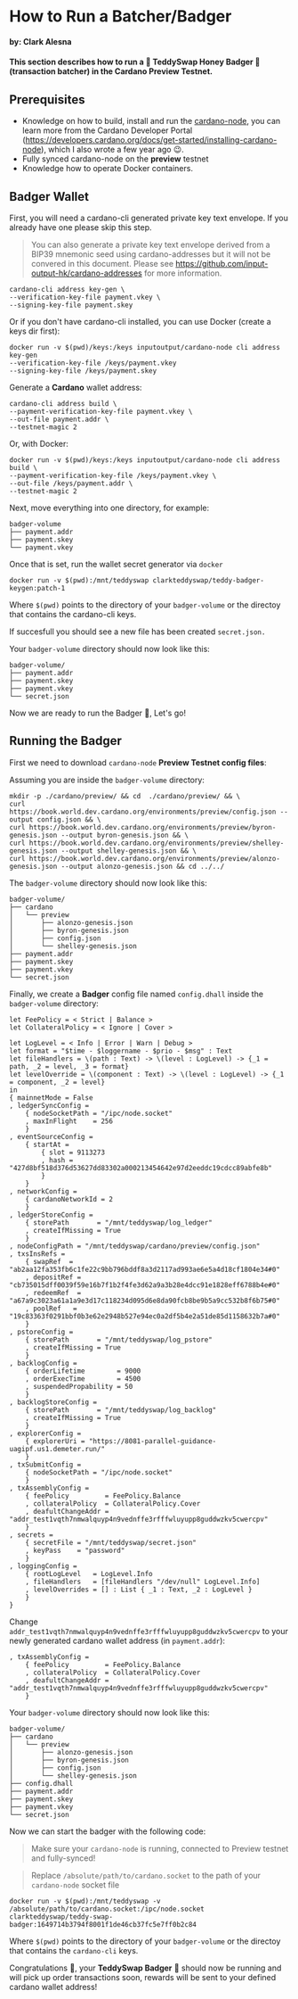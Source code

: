 # How to Run a Batcher/Badger
#### by: Clark Alesna
#### This section describes how to run a 🧸 TeddySwap Honey Badger 🦡 (transaction batcher) in the Cardano Preview Testnet.

## Prerequisites

- Knowledge on how to build, install and run the [cardano-node](https://github.com/input-output-hk/cardano-node), you can learn more from the Cardano Developer Portal (https://developers.cardano.org/docs/get-started/installing-cardano-node), which I also wrote a few year ago 😉.
- Fully synced cardano-node on the **preview** testnet
- Knowledge how to operate Docker containers.

## Badger Wallet

First, you will need a cardano-cli generated private key text envelope. If you already have one please skip this step.

> You can also generate a private key text envelope derived from a BIP39 mnemonic seed using cardano-addresses but it will not be convered in this document. Please see https://github.com/input-output-hk/cardano-addresses for more information.

```
cardano-cli address key-gen \
--verification-key-file payment.vkey \
--signing-key-file payment.skey
```

Or if you don't have cardano-cli installed, you can use Docker (create a keys dir first):

```
docker run -v $(pwd)/keys:/keys inputoutput/cardano-node cli address key-gen
--verification-key-file /keys/payment.vkey
--signing-key-file /keys/payment.skey
```

Generate a **Cardano** wallet address:

```
cardano-cli address build \
--payment-verification-key-file payment.vkey \
--out-file payment.addr \
--testnet-magic 2
```

Or, with Docker: 

```
docker run -v $(pwd)/keys:/keys inputoutput/cardano-node cli address build \
--payment-verification-key-file /keys/payment.vkey \
--out-file /keys/payment.addr \
--testnet-magic 2
```

Next, move everything into one directory, for example:

```
badger-volume
├── payment.addr
├── payment.skey
└── payment.vkey
```

Once that is set, run the wallet secret generator via `docker`

```
docker run -v $(pwd):/mnt/teddyswap clarkteddyswap/teddy-badger-keygen:patch-1
```

Where `$(pwd)` points to the directory of your `badger-volume` or the directoy that contains the cardano-cli keys.

If succesfull you should see a new file has been created `secret.json.`

Your `badger-volume` directory should now look like this:

```
badger-volume/
├── payment.addr
├── payment.skey
├── payment.vkey
└── secret.json
```

Now we are ready to run the Badger 🦡, Let's go!

## Running the Badger

First we need to download `cardano-node` **Preview Testnet config files**:

Assuming you are inside the `badger-volume` directory:

```
mkdir -p ./cardano/preview/ && cd  ./cardano/preview/ && \
curl https://book.world.dev.cardano.org/environments/preview/config.json --output config.json && \
curl https://book.world.dev.cardano.org/environments/preview/byron-genesis.json --output byron-genesis.json && \
curl https://book.world.dev.cardano.org/environments/preview/shelley-genesis.json --output shelley-genesis.json && \
curl https://book.world.dev.cardano.org/environments/preview/alonzo-genesis.json --output alonzo-genesis.json && cd ../../
```

The `badger-volume` directory should now look like this:

```
badger-volume/
├── cardano
│   └── preview
│       ├── alonzo-genesis.json
│       ├── byron-genesis.json
│       ├── config.json
│       └── shelley-genesis.json
├── payment.addr
├── payment.skey
├── payment.vkey
└── secret.json
```

Finally, we create a **Badger** config file named `config.dhall` inside the `badger-volume` directory:

```
let FeePolicy = < Strict | Balance >
let CollateralPolicy = < Ignore | Cover >

let LogLevel = < Info | Error | Warn | Debug >
let format = "$time - $loggername - $prio - $msg" : Text
let fileHandlers = \(path : Text) -> \(level : LogLevel) -> {_1 = path, _2 = level, _3 = format}
let levelOverride = \(component : Text) -> \(level : LogLevel) -> {_1 = component, _2 = level}
in
{ mainnetMode = False
, ledgerSyncConfig =
    { nodeSocketPath = "/ipc/node.socket"
    , maxInFlight    = 256
    }
, eventSourceConfig =
    { startAt =
        { slot = 9113273
        , hash = "427d8bf518d376d53627dd83302a000213454642e97d2eeddc19cdcc89abfe8b"
        }
    }
, networkConfig =
    { cardanoNetworkId = 2
    }
, ledgerStoreConfig =
    { storePath       = "/mnt/teddyswap/log_ledger"
    , createIfMissing = True
    }
, nodeConfigPath = "/mnt/teddyswap/cardano/preview/config.json"
, txsInsRefs = 
    { swapRef  = "ab2aa12fa353fb6c1fe22c9bb796bddf8a3d2117ad993ae6e5a4d18cf1804e34#0"
    , depositRef = "cb735015dff0039f59e16b7f1b2f4fe3d62a9a3b28e4dcc91e1828eff6788b4e#0"
    , redeemRef  = "a67a9c3023a61a1a9e3d17c118234d095d6e8da90fcb8be9b5a9cc532b8f6b75#0"
    , poolRef   = "19c83363f0291bbf0b3e62e2948b527e94ec0a2df5b4e2a51de85d1158632b7a#0"
    }
, pstoreConfig =
    { storePath       = "/mnt/teddyswap/log_pstore"
    , createIfMissing = True
    }
, backlogConfig =
    { orderLifetime        = 9000
    , orderExecTime        = 4500
    , suspendedPropability = 50
    }
, backlogStoreConfig =
    { storePath       = "/mnt/teddyswap/log_backlog"
    , createIfMissing = True
    }
, explorerConfig =
    { explorerUri = "https://8081-parallel-guidance-uagipf.us1.demeter.run/"
    }
, txSubmitConfig =
    { nodeSocketPath = "/ipc/node.socket"
    }
, txAssemblyConfig =
    { feePolicy         = FeePolicy.Balance
    , collateralPolicy  = CollateralPolicy.Cover
    , deafultChangeAddr = "addr_test1vqth7nmwalquyp4n9vednffe3rfffwluyupp8guddwzkv5cwercpv"
    }
, secrets =
    { secretFile = "/mnt/teddyswap/secret.json"
    , keyPass    = "password"
    }
, loggingConfig =
    { rootLogLevel   = LogLevel.Info
    , fileHandlers   = [fileHandlers "/dev/null" LogLevel.Info]
    , levelOverrides = [] : List { _1 : Text, _2 : LogLevel }
    }
}
```

Change `addr_test1vqth7nmwalquyp4n9vednffe3rfffwluyupp8guddwzkv5cwercpv` to your newly generated cardano wallet address (in `payment.addr`):

```
, txAssemblyConfig =
    { feePolicy         = FeePolicy.Balance
    , collateralPolicy  = CollateralPolicy.Cover
    , deafultChangeAddr = "addr_test1vqth7nmwalquyp4n9vednffe3rfffwluyupp8guddwzkv5cwercpv"
    }
```

Your `badger-volume` directory should now look like this:

```
badger-volume/
├── cardano
│   └── preview
│       ├── alonzo-genesis.json
│       ├── byron-genesis.json
│       ├── config.json
│       └── shelley-genesis.json
├── config.dhall
├── payment.addr
├── payment.skey
├── payment.vkey
└── secret.json
```

Now we can start the badger with the following code:

> Make sure your `cardano-node` is running, connected to Preview testnet and fully-synced!

> Replace `/absolute/path/to/cardano.socket` to the path of your `cardano-node` socket file

```
docker run -v $(pwd):/mnt/teddyswap -v /absolute/path/to/cardano.socket:/ipc/node.socket clarkteddyswap/teddy-swap-badger:1649714b3794f8001f1de46cb37fc5e7ff0b2c84
```

Where `$(pwd)` points to the directory of your `badger-volume` or the directoy that contains the `cardano-cli` keys.

Congratulations 🎊, your **TeddySwap Badger** 🦡 should now be running and will pick up order transactions soon, rewards will be sent to your defined cardano wallet address!
